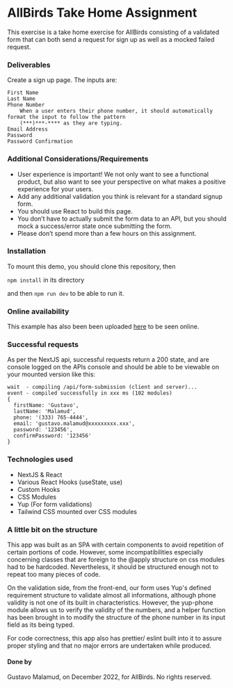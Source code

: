 # AllBirds Take Home Assignment

This exercise is a take home exercise for AllBirds consisting of a validated form that can both send a request for sign up as well as a mocked failed request.

### Deliverables

Create a sign up page. The inputs are:

    First Name
    Last Name
    Phone Number
        When a user enters their phone number, it should automatically format the input to follow the pattern
        (***)***-**** as they are typing. 
    Email Address
    Password
    Password Confirmation

### Additional Considerations/Requirements

- User experience is important! We not only want to see a functional product, but also want to see your perspective on what makes a positive experience for your users.
- Add any additional validation you think is relevant for a standard signup form.
- You should use React to build this page.
- You don’t have to actually submit the form data to an API, but you should mock a success/error state once submitting the form.
- Please don’t spend more than a few hours on this assignment.

### Installation

To mount this demo, you should clone this repository, then

`npm install` in its directory

and then `npm run dev` to be able to run it.

### Online availability

This example has also been been uploaded [here](https://allbirds-takehome-assesment.vercel.app/) to be seen online.

### Successful requests

As per the NextJS api, successful requests return a 200 state, and are console logged on the APIs console and should be able to be viewable on your mounted version like this:

```
wait  - compiling /api/form-submission (client and server)...
event - compiled successfully in xxx ms (102 modules)
{
  firstName: 'Gustavo',
  lastName: 'Malamud',
  phone: '(333) 765-4444',
  email: 'gustavo.malamud@xxxxxxxxx.xxx',
  password: '123456',
  confirmPassword: '123456'
}

```

### Technologies used

- NextJS & React
- Various React Hooks (useState, use)
- Custom Hooks
- CSS Modules
- Yup (For form validations)
- Tailwind CSS mounted over CSS modules

### A little bit on the structure

This app was built as an SPA with certain components to avoid repetition of certain portions of code. However, some incompatibilities especially concerning classes that are foreign to the @apply structure on css modules had to be hardcoded. Nevertheless, it should be structured enough not to repeat too many pieces of code.

On the validation side, from the front-end, our form uses Yup's defined requirement structure to validate almost all informations, although phone validity is not one of its built in characteristics. However, the yup-phone module allows us to verify the validity of the numbers, and a helper function has been brought in to modify the structure of the phone number in its input field as its being typed.

For code correctness, this app also has prettier/ eslint built into it to assure proper styling and that no major errors are undertaken while produced.

#### Done by

Gustavo Malamud, on December 2022, for AllBirds. No rights reserved.

